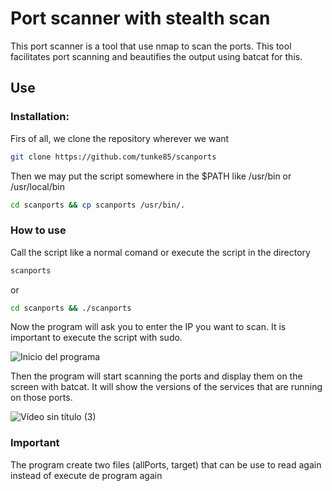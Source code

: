 <h1>Port scanner with stealth scan</h1>

<p>This port scanner is a tool that use nmap to scan the ports. This tool facilitates port scanning and beautifies the output using batcat for this.</p>

<h2>Use</h2>
<h3>Installation: </h3>

<p>Firs of all, we clone the repository wherever we want</p>

   ```bash
   git clone https://github.com/tunke85/scanports
   ```
<p>Then we may put the script somewhere in the $PATH like /usr/bin or /usr/local/bin</p>

  ```bash
  cd scanports && cp scanports /usr/bin/.
  ```

<h3>How to use</h3>

<p>Call the script like a normal comand or execute the script in the directory</p>
  
  ```bash
  scanports
  ```
<p>or</p>

  ```bash
  cd scanports && ./scanports
  ```

<p>Now the program will ask you to enter the IP you want to scan. It is important to execute the script with sudo.</p>

![Inicio del programa](https://github.com/user-attachments/assets/89644d16-c2f2-4d6f-942a-594421fb7534)

<p>Then the program will start scanning the ports and display them on the screen with batcat. It will show the versions of the services that are running on those ports.</p>

![Vídeo sin título (3)](https://github.com/user-attachments/assets/6971f187-5c26-4b0b-b5f9-aee561bc6ed0)

<h3>Important</h3>
<p>The program create two files (allPorts, target) that can be use to read again instead of execute de program again</p>
